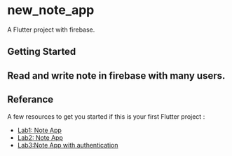 # new_note_app

A  Flutter project with firebase.

## Getting Started

Read and write note in firebase with many users.
---
## Referance
A few resources to get you started if this is your first Flutter project :

- [Lab1: Note App](https://www.youtube.com/watch?v=hYKueBVKqoc&t=1291s)
- [Lab2: Note App](https://www.youtube.com/watch?v=Qq8vf-_Ls68)
- [Lab3:Note App with authentication](https://www.youtube.com/watch?v=O0f4m68-v58&t=809s)

